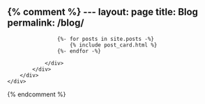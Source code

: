 {% comment %} ---
layout: page
title: Blog
permalink: /blog/
---

<div class="container-fluid ">
    <div class="row">
        <div class="col-12">
            <div class="container-fluid">
                <div class="row justify-content-around">

                    {%- for posts in site.posts -%}
                        {% include post_card.html %}                       
                    {%- endfor -%}

                </div>
            </div>
        </div>
    </div>
</div> {% endcomment %}



